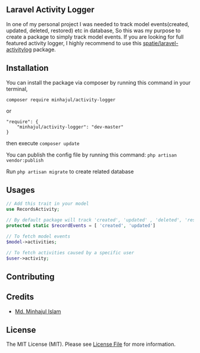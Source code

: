 ## Laravel Activity Logger

In one of my personal project I was needed to track model events(created, updated, deleted, restored) etc in database, So this was my purpose to create a package to simply track model events. If you are looking for full featured activity logger, I highly recommend to use this [spatie/laravel-activitylog](https://github.com/spatie/laravel-activitylog) package.

## Installation 
You can install the package via composer by running this command in your terminal,

```
composer require minhajul/activity-logger
```
or 

```
"require": {
    "minhajul/activity-logger": "dev-master"
}
```
then execute `composer update` 

You can publish the config file by running this command:
```php artisan vendor:publish```

Run ```php artisan migrate``` to create related database

## Usages 

```php
// Add this trait in your model
use RecordsActivity;

// By default package will track 'created', 'updated' , 'deleted', 'restored' events if you want to override events you can add static $recordEvents in model 
protected static $recordEvents = [ 'created', 'updated']

// To fetch model events
$model->activities;

// To fetch activities caused by a specific user
$user->activity;
```

## Contributing

## Credits
- [Md. Minhajul Islam](https://github.com/minhajul)

## License
The MIT License (MIT). Please see [License File](LICENSE) for more information.
